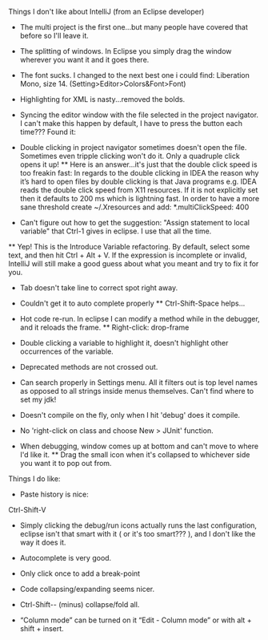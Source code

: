 Things I don't like about IntelliJ (from an Eclipse developer)

* The multi project is the first one...but many people have covered that before so I'll leave it.

* The splitting of windows.  In Eclipse you simply drag the window wherever you want it and it goes there.

* The font sucks.  I changed to the next best one i could find: Liberation Mono, size 14. (Setting>Editor>Colors&Font>Font)

* Highlighting for XML is nasty...removed the bolds.

* Syncing the editor window with the file selected in the project navigator.  I can't make this happen by default, I have to press the button each time???  Found it: 

* Double clicking in project navigator sometimes doesn't open the file.  Sometimes even tripple clicking won't do it.  Only a quadruple click opens it up!
** Here is an answer...it's just that the double click speed is too freakin fast: In regards to the double clicking in IDEA the reason why it’s hard to open files by double clicking is that Java programs e.g. IDEA reads the double click speed from X11 resources. If it is not explicitly set then it defaults to 200 ms which is lightning fast.
In order to have a more sane threshold create ~/.Xresources and add:
*.multiClickSpeed: 400 


* Can't figure out how to get the suggestion: "Assign statement to local variable" that Ctrl-1 gives in eclipse.  I use that all the time.

** Yep! This is the Introduce Variable refactoring. By default, select some text, and then hit Ctrl + Alt + V. If the expression is incomplete or invalid, IntelliJ will still make a good guess about what you meant and try to fix it for you.

* Tab doesn't take line to correct spot right away.

* Couldn't get it to auto complete properly
** Ctrl-Shift-Space helps...

* Hot code re-run.  In eclipse I can modify a method while in the debugger, and it reloads the frame.
** Right-click: drop-frame

* Double clicking a variable to highlight it, doesn't highlight other occurrences of the variable.

* Deprecated methods are not crossed out.

* Can search properly in Settings menu.  All it filters out is top
  level names as opposed to all strings inside menus themselves.
  Can't find where to set my jdk!

* Doesn't compile on the fly, only when I hit 'debug' does it compile.

* No 'right-click on class and choose New > JUnit' function.

* When debugging, window comes up at bottom and can't move to where
  I'd like it.
** Drag the small icon when it's collapsed to whichever side you want
  it to pop out from.

Things I do like:

* Paste history is nice:

Ctrl-Shift-V

* Simply clicking the debug/run icons actually runs the last configuration, eclipse isn't that smart with it ( or it's too smart??? ), and I don't like the way it does it.

* Autocomplete is very good.

* Only click once to add a break-point

* Code collapsing/expanding seems nicer.

* Ctrl-Shift-- (minus) collapse/fold all.

* “Column mode” can be turned on it “Edit - Column mode” or with alt + shift + insert.
